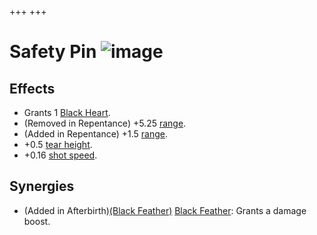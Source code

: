 +++
+++

 # Safety Pin ![image](/image/Safety_Pin.png) 

Effects
---------


* Grants 1 [Black Heart](/wiki/Black_Heart "Black Heart").
* (Removed in Repentance) +5.25 [range](/wiki/Range "Range").
* (Added in Repentance) +1.5 [range](/wiki/Range "Range").
* +0.5 [tear height](/wiki/Tear_height "Tear height").
* +0.16 [shot speed](/wiki/Shot_speed "Shot speed").


Synergies
-----------


* (Added in Afterbirth)[(Black Feather)](/wiki/Black_Feather "Black Feather") [Black Feather](/wiki/Black_Feather "Black Feather"): Grants a damage boost.


